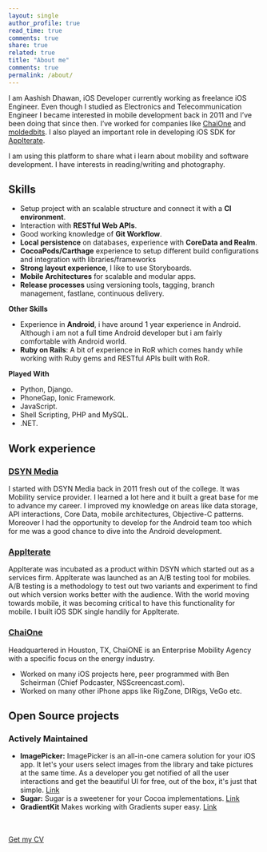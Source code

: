 ```yaml
---
layout: single
author_profile: true
read_time: true
comments: true
share: true
related: true
title: "About me"
comments: true
permalink: /about/
---
```


I am Aashish Dhawan, iOS Developer currently working as freelance iOS Engineer. Even though I studied as Electronics and Telecommunication Engineer I became interested in mobile development back in 2011 and I’ve been doing that since then. I’ve worked for companies like [ChaiOne](https://chaione.com) and [moldedbits](http://moldedbits.com). I also played an important role in developing iOS SDK for [AppIterate](https://yourstory.com/2015/04/flipkart-acquires-AppIterate/).

I am using this platform to share what i learn about mobility and software development. I have interests in reading/writing and photography.

## Skills

- Setup project with an scalable structure and connect it with a **CI environment**.
- Interaction with **RESTful Web APIs**.
- Good working knowledge of **Git Workflow**.
- **Local persistence** on databases, experience with **CoreData and Realm**.
- **CocoaPods/Carthage** experience to setup different build configurations and integration with libraries/frameworks
- **Strong layout experience**, I like to use Storyboards.
- **Mobile Architectures** for scalable and modular apps.
- **Release processes** using versioning tools, tagging, branch management, fastlane, continuous delivery.

**Other Skills**

- Experience in **Android**, i have around 1 year experience in Android. Although i am not a full time Android developer but i am fairly comfortable with Android world.
- **Ruby on Rails**: A bit of experience in RoR which comes handy while working with Ruby gems and RESTful APIs built with RoR.

**Played With**

- Python, Django.
- PhoneGap, Ionic Framework.
- JavaScript.
- Shell Scripting, PHP and MySQL.
- .NET.

## Work experience

### [DSYN Media](https://yourstory.com/2013/05/startup-dsyn-builds-products-at-the-convergence-of-design-and-technology/)
I started with DSYN Media back in 2011 fresh out of the college. It was Mobility service provider. I learned a lot here and it built a great base for me to advance my career. I improved my knowledge on areas like data storage, API interactions, Core Data, mobile architectures, Objective-C patterns. Moreover I had the opportunity to develop for the Android team too which for me was a good chance to dive into the Android development.



### [AppIterate](https://yourstory.com/2015/04/flipkart-acquires-Appiterate/)
AppIterate was incubated as a product within DSYN which started out as a services firm. AppIterate was launched as an A/B testing tool for mobiles. A/B testing is a methodology to test out two variants and experiment to find out which version works better with the audience. With the world moving towards mobile, it was becoming critical to have this functionality for mobile. I built iOS SDK single handily for AppIterate.

### [ChaiOne](https://chaione.com)
Headquartered in Houston, TX, ChaiONE is an Enterprise Mobility Agency with a specific focus on the energy industry.

- Worked on many iOS projects here, peer programmed with Ben Scheirman (Chief Podcaster, NSScreencast.com).
- Worked on many other iPhone apps like RigZone, DIRigs, VeGo etc.


## Open Source projects

### Actively Maintained

- **ImagePicker:** ImagePicker is an all-in-one camera solution for your iOS app. It let's your users select images from the library and take pictures at the same time. As a developer you get notified of all the user interactions and get the beautiful UI for free, out of the box, it's just that simple. [Link](https://github.com/hyperoslo/ImagePicker)
- **Sugar:** Sugar is a sweetener for your Cocoa implementations. [Link](https://github.com/hyperoslo/Sugar)
- **GradientKit** Makes working with Gradients super easy. [Link](https://github.com/aashishdhawan/GradientKit)

<br><br>
<a href="{{ site.url }}/assets/others/english_cv.pdf" class="btn">Get my CV</a>

<!-- http://technicalpickles.com/posts/using-markdown-in-vim/ -->
